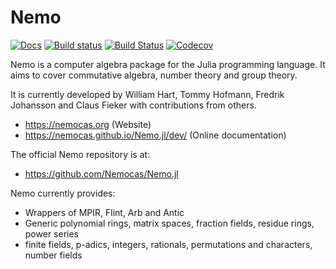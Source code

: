 # Nemo

[![Docs](https://img.shields.io/badge/docs-latest-blue.svg)](https://nemocas.github.io/Nemo.jl/dev)
[![Build status](https://ci.appveyor.com/api/projects/status/gc4mw5oixputntda/branch/master?svg=true)](https://ci.appveyor.com/project/thofma/nemo-jl-n5gdb/branch/master)
[![Build Status](https://github.com/Nemocas/Nemo.jl/workflows/Run%20tests/badge.svg)](https://github.com/Nemocas/Nemo.jl/actions?query=workflow%3A%22Run%20tests%22+branch%3Amaster)
[![Codecov](https://codecov.io/github/Nemocas/Nemo.jl/coverage.svg?branch=master&token=)](https://codecov.io/gh/Nemocas/Nemo.jl)

Nemo is a computer algebra package for the Julia programming language. It aims
to cover commutative algebra, number theory and group theory.

It is currently developed by William Hart, Tommy Hofmann, Fredrik Johansson and
Claus Fieker with contributions from others.

- <https://nemocas.org> (Website)
- <https://nemocas.github.io/Nemo.jl/dev/> (Online documentation)

The official Nemo repository is at:

- <https://github.com/Nemocas/Nemo.jl>

Nemo currently provides:

* Wrappers of MPIR, Flint, Arb and Antic
* Generic polynomial rings, matrix spaces, fraction fields, residue rings, power series
* finite fields, p-adics, integers, rationals, permutations and characters, number fields
